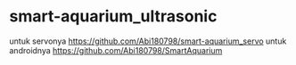 # smart-aquarium_ultrasonic
untuk servonya
https://github.com/Abi180798/smart-aquarium_servo
untuk androidnya
https://github.com/Abi180798/SmartAquarium
